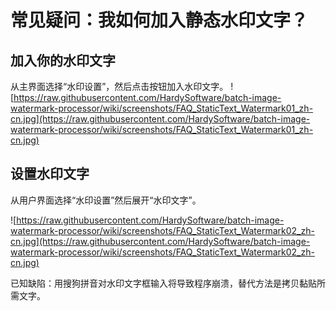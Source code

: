# 常见疑问：我如何加入静态水印文字？ #
## 加入你的水印文字 ##
从主界面选择“水印设置”，然后点击按钮加入水印文字。
![https://raw.githubusercontent.com/HardySoftware/batch-image-watermark-processor/wiki/screenshots/FAQ_StaticText_Watermark01_zh-cn.jpg](https://raw.githubusercontent.com/HardySoftware/batch-image-watermark-processor/wiki/screenshots/FAQ_StaticText_Watermark01_zh-cn.jpg)

## 设置水印文字 ##
从用户界面选择“水印设置”然后展开“水印文字”。

![https://raw.githubusercontent.com/HardySoftware/batch-image-watermark-processor/wiki/screenshots/FAQ_StaticText_Watermark02_zh-cn.jpg](https://raw.githubusercontent.com/HardySoftware/batch-image-watermark-processor/wiki/screenshots/FAQ_StaticText_Watermark02_zh-cn.jpg)

已知缺陷：用搜狗拼音对水印文字框输入将导致程序崩溃，替代方法是拷贝黏贴所需文字。